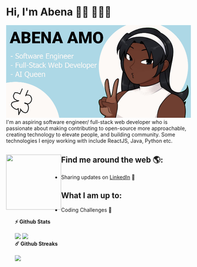 # Hi, I'm Abena 👋🏾 👩🏾‍💻

<img src="https://github.com/AbenaAmo13/AbenaAmo13/blob/main/Abena.png?raw=true" alt="banner that says Abena Amo - software engineer, fullstack web developer, and AI Queen">
I'm an aspiring software engineer/ full-stack web developer who is passionate about making contributing to open-source more approachable, creating technology to elevate people, and building community. Some technologies I enjoy working with include ReactJS, Java, Python etc. 

## Find me around the web 🌎: <a href="https://github.com/AbenaAmo13"><img align="left" width="150" height="150" src="https://github.com/M0nica/M0nica/blob/main/octomonica/m0nica-octocat-rotating.gif?raw=true"></a>
- Sharing updates on <a href="https://www.linkedin.com/in/abenaamo/">LinkedIn</a> 💼

## What I am up to:
- Coding Challenges 🦋



  <summary><b>⚡ Github Stats</b></summary>

  <br />
  <img height="180em" src="https://github-readme-stats.vercel.app/api?username=abenaamo13&show_icons=true&hide_border=true&&count_private=true&include_all_commits=true" />
  <img height="180em" src="https://github-readme-stats.vercel.app/api/top-langs/?username=abenaamo13&exclude_repo=KNN-Image-Classification&show_icons=true&hide_border=true&layout=compact&langs_count=8"/>


	
  <summary><b>☄️ Github Streaks</b></summary>

  <br />
  <img height="180em" src="https://github-readme-streak-stats.herokuapp.com/?user=abenaamo13&hide_border=true" />
